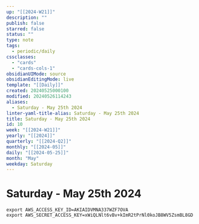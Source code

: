```yaml
---
up: "[[2024-W21]]"
description: ""
publish: false
starred: false
status: ""
type: note
tags:
  - periodic/daily
cssclasses:
  - "cards"
  - "cards-cols-1"
obsidianUIMode: source
obsidianEditingMode: live
template: "[[Daily]]"
created: 20240525000100
modified: 20240526114243
aliases:
  - Saturday - May 25th 2024
linter-yaml-title-alias: Saturday - May 25th 2024
title: Saturday - May 25th 2024
id: 10
week: "[[2024-W21]]"
yearly: "[[2024]]"
quarterly: "[[2024-Q2]]"
monthly: "[[2024-05]]"
daily: "[[2024-05-25]]"
month: "May"
weekday: Saturday
---
```


# Saturday - May 25th 2024

```
export AWS_ACCESS_KEY_ID=AKIAIDVMNA337WZF7OVA
export AWS_SECRET_ACCESS_KEY=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
```
